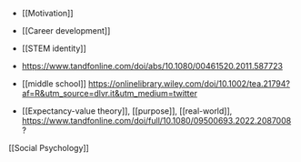 - [[Motivation]]
- [[Career development]]
- [[STEM identity]]

- https://www.tandfonline.com/doi/abs/10.1080/00461520.2011.587723

- [[middle school]] https://onlinelibrary.wiley.com/doi/10.1002/tea.21794?af=R&utm_source=dlvr.it&utm_medium=twitter

- [[Expectancy-value theory]], [[purpose]], [[real-world]], https://www.tandfonline.com/doi/full/10.1080/09500693.2022.2087008?

[[Social Psychology]]
